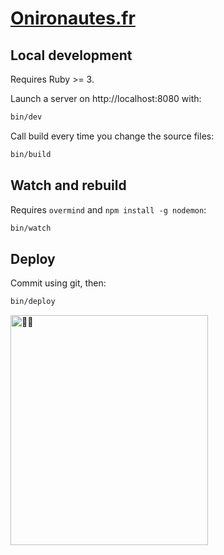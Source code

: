 # [Onironautes.fr](https://onironautes.fr)

## Local development

Requires Ruby >= 3.

Launch a server on http://localhost:8080 with:

```sh
bin/dev
```

Call build every time you change the source files:

```sh
bin/build
```

## Watch and rebuild

Requires `overmind` and `npm install -g nodemon`:

```sh
bin/watch
```

## Deploy

Commit using git, then:

```sh
bin/deploy
```

<img src="https://onironautes.fr/images/dream/baloon-astronaut.png" alt="🧑‍🚀" width="316" height="368" />
